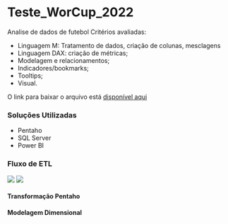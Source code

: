 # Teste_WorCup_2022
Analise de dados de futebol
Critérios avaliadas:
- Linguagem M: Tratamento de dados, criação de colunas, mesclagens
- Linguagem DAX: criação de métricas;
- Modelagem e relacionamentos;
- Indicadores/bookmarks;
- Tooltips;
- Visual.

O link para baixar o arquivo está [disponível aqui](https://onedrive.live.com/?id=7782EEBC0072CC7B%212329&cid=7782EEBC0072CC7B)



### Soluções Utilizadas

- Pentaho
- SQL Server
- Power BI

### Fluxo de ETL

<img src="C:\Users\mecoa\Pictures\Captura de tela 2023-05-20 144905.png">

<img src="imagens\transformacao pentaho.jpeg">

#### Transformação Pentaho

#### Modelagem Dimensional
